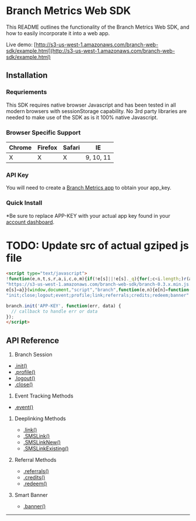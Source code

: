# Branch Metrics Web SDK

This README outlines the functionality of the Branch Metrics Web SDK, and how to easily incorporate it into a web app.

Live demo: [http://s3-us-west-1.amazonaws.com/branch-web-sdk/example.html](http://s3-us-west-1.amazonaws.com/branch-web-sdk/example.html)

## Installation

### Requriements

This SDK requires native browser Javascript and has been tested in all modern browsers with sessionStorage capability. No 3rd party libraries are needed to make use of the SDK as is it 100% native Javascript.

### Browser Specific Support
| Chrome | Firefox | Safari |     IE     |
| ------ | ------- | ------ | ---------- |
|    X   |    X    |   X    |  9, 10, 11 |

### API Key

You will need to create a [Branch Metrics app](http://branch.io) to obtain your app_key.

### Quick Install
*Be sure to replace APP-KEY with your actual app key found in your [account dashboard](https://dashboard.branch.io/#/settings).

# TODO: Update src of actual gziped js file

```html
<script type="text/javascript">
!function(e,n,t,s,r,a,i,c,o,m){if(!e[s]||!e[s]._q){for(;c<i.length;)r(a,i[c++]);o=n.createElement(t),o.async=1,o.src=
"https://s3-us-west-1.amazonaws.com/branch-web-sdk/branch-0.3.x.min.js.gzip",m=n.getElementsByTagName(t)[0],m.parentNode.insertBefore(o,m),
e[s]=a}}(window,document,"script","branch",function(e,n){e[n]=function(){e._q.push([n,arguments])}},{_q:[],_v:1},
"init;close;logout;event;profile;link;referrals;credits;redeem;banner".split(";"),0);

branch.init('APP-KEY', function(err, data) {
  // callback to handle err or data
});
</script>
```
## API Reference

1. Branch Session
  + [.init()](#initapp_id-callback)
  + [.profile()](#profileidentity-callback)
  + [.logout()](#logoutcallback)
  + [.close()](#closecallback)

1. Event Tracking Methods
  + [.event()](#eventevent-metadata-callback)

1. Deeplinking Methods
   + [.link()](#linkmetadata-callback)
   + [.SMSLink()](#smslinkmetadata-callback)
   + [.SMSLinkNew()](#smslinknewmetadata-callback)
   + [.SMSLinkExisting()](#smslinkexistingphone-callback)

1. Referral Methods
   + [.referrals()](#referralscallback)
   + [.credits()](#creditscallback)
   + [.redeem()](#redeemobj-callback)

1. Smart Banner
   + [.banner()](#bannerdata)

___

